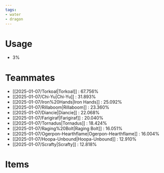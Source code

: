 ```yaml
---
tags:
- water
- dragon
---
```

# Usage
- 3%
# Teammates
- [[2025-01-07/Torkoal|Torkoal]] : 67.756%
- [[2025-01-07/Chi-Yu|Chi-Yu]] : 31.893%
- [[2025-01-07/Iron%20Hands|Iron Hands]] : 25.092%
- [[2025-01-07/Rillaboom|Rillaboom]] : 23.360%
- [[2025-01-07/Diancie|Diancie]] : 22.068%
- [[2025-01-07/Farigiraf|Farigiraf]] : 20.040%
- [[2025-01-07/Tornadus|Tornadus]] : 18.424%
- [[2025-01-07/Raging%20Bolt|Raging Bolt]] : 16.051%
- [[2025-01-07/Ogerpon-Hearthflame|Ogerpon-Hearthflame]] : 16.004%
- [[2025-01-07/Hoopa-Unbound|Hoopa-Unbound]] : 12.910%
- [[2025-01-07/Scrafty|Scrafty]] : 12.818%
# Items